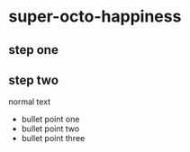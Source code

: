 # super-octo-happiness

## step one

## step two

normal text

- bullet point one
- bullet point two
- bullet point three
